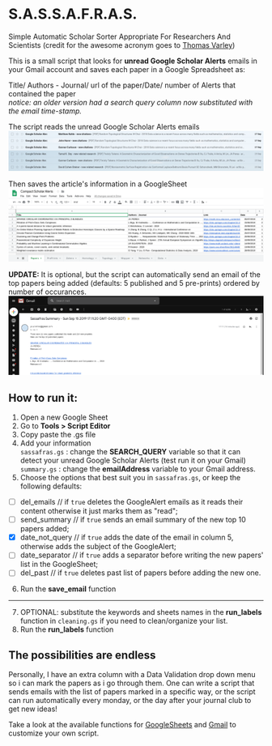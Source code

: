 # S.A.S.S.A.F.R.A.S.
Simple Automatic Scholar Sorter Appropriate For Researchers And Scientists (credit for the awesome acronym goes to [Thomas Varley](https://github.com/ThosV))

This is a small script that looks for **unread Google Scholar Alerts** emails in your Gmail account and saves each paper in a Google Spreadsheet as:

  Title/ Authors - Journal/ url of the paper/Date/ number of Alerts that contained the paper<br>
  *notice: an older version had a search query column now substituted with the email time-stamp.*
  

  
The script reads the unread Google Scholar Alerts emails
![Gmail alerts](gmail_GSalerts.png)

Then saves the article's information in a GoogleSheet
![Google sheet](gsheet_GSalerts.png)

**UPDATE:** It is optional, but the script can automatically send an email of the top papers being added 
(defaults: 5 published and 5 pre-prints) ordered by number of occurances.
![Gmail summary](sampleemail_GSalerts.png)

## How to run it:
1. Open a new Google Sheet
2. Go to **Tools > Script Editor**
3. Copy paste the .gs file
4. Add your information  
  `sassafras.gs` : change the **SEARCH_QUERY** variable so that it can detect your unread Google Scholar Alerts (test run it on your Gmail)  
  `summary.gs` : change the **emailAddress** variable to your Gmail address.
5. Choose the options that best suit you in `sassafras.gs`, or keep the following defaults:

  - [ ] del_emails // if `true` deletes the GoogleAlert emails as it reads their content otherwise it just marks them as "read";  
  - [ ] send_summary // if `true` sends an email summary of the new top 10 papers added;  
  - [x] date_not_query // if `true` adds the date of the email in column 5, otherwise adds the subject of the GoogleAlert;
  - [ ] date_separator // if `true` adds a separator before writing the new papers' list in the GoogleSheet;
  - [ ] del_past // if `true` deletes past list of papers before adding the new one.
6. Run the **save_email** function
---
7. OPTIONAL: substitute the keywords and sheets names in the **run_labels** function in `cleaning.gs` if you need to clean/organize your list.
8. Run the **run_labels** function

## The possibilities are endless
Personally, I have an extra column with a Data Validation drop down menu so i can mark the papers as i go through them. One can write a script that sends emails with the list of papers marked in a specific way, or the script can run automatically every monday, or the day after your journal club to get new ideas! 

Take a look at the available functions for [GoogleSheets](https://developers.google.com/apps-script/reference/spreadsheet/spreadsheet-app) and [Gmail](https://developers.google.com/apps-script/reference/gmail/gmail-app) to customize your own script.
